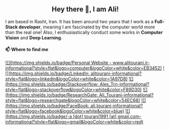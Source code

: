 <h2 align="center">Hey there 👋, I am Ali!</h2>

I am based in Rasht, Iran. It has been around two years that I work as a **Full-Stack developer**, meaning I am fascinated by the computer world more than the real one! Also, I enthusiastically conduct some works in **Computer Vision** and **Deep Learning**.

#### 📫 Where to find me

[![](https://img.shields.io/badge/Personal Website - www.alitourani.ir-informational?style=flat&logo=computer&logoColor=white&color=EB3452)](http://alitourani.ir/)
[![](https://img.shields.io/badge/LinkedIn: alitourani-informational?style=flat&logo=linkedin&logoColor=white&color=1A97D8)](https://ir.linkedin.com/in/alitourani "") [![](https://img.shields.io/badge/Stackoverflow: Alex_Trn-informational?style=flat&logo=stackoverflow&logoColor=white&color=F89D30)](https://stackoverflow.com/users/2425822/alex-trn "")
[![](https://img.shields.io/badge/ResearchGate: Ali_Tourani-informational?style=flat&logo=researchgate&logoColor=white&color=54EC68)](https://www.researchgate.net/profile/Ali_Tourani "") [![](https://img.shields.io/badge/FaceBook: ali.tourani-informational?style=flat&logo=facebook&logoColor=white&color=blue)](https://www.facebook.com/ali.tourani "")
[![](https://img.shields.io/badge/-a [dot] tourani1991 [at] gmail.com-informational?style=flat&logo=gmail&logoColor=white&color=red)](#)
